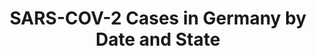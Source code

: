 ---
title: SARS-COV-2 Cases in Germany by Date and State
herb_id: sars_cov_2_germany
contributors:
- github: DataHerb
  name: DataHerb
data:
- description: All records of SARS-COV-2 Cases in Germany
  fields:
  - description: State of Germany in German
    name: state
  - description: number of cases by the specified datetime
    name: cases
  - description: datetime of the record
    name: datetime
  format: csv
  name: SARS-COV-2 Cases in Germany in csv format
  path: dataset/sars-cov-2-de.csv
  size: null
  updated_at: ''
description: SARS-COV-2 cases in germany by date and state for each day
name: "SARS-\x05COV-2 Cases in Germany by Date and State"
references:
- link: https://www.rki.de/DE/Content/InfAZ/N/Neuartiges_Coronavirus/Fallzahlen.html
  name: 'SARS-CoV-2: Fallzahlen in Deutschland, China und weltweit'
repository: DataHerb/sars-cov-2-germany
tags:
- Health

---